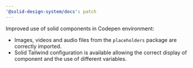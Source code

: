 ```yaml
---
'@solid-design-system/docs': patch
---
```


Improved use of solid components in Codepen environment:

- Images, videos and audio files from the `placeholders` package are correctly imported.
- Solid Tailwind configuration is available allowing the correct display of component and the use of different variables.
